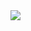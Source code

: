 <img src="https://github-readme-stats.vercel.app/api/top-langs/?username=SEU-USUARIO&layout=compact&langs_count=6&theme=dark" />

